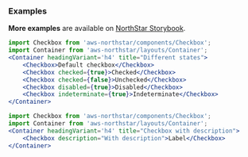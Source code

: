 ### Examples

**More examples** are available on <a href="https://storybook.northstar.aws-prototyping.cloud/?path=/story/checkbox" target="_blank">NorthStar Storybook</a>.

```jsx
import Checkbox from 'aws-northstar/components/Checkbox';
import Container from 'aws-northstar/layouts/Container';
<Container headingVariant='h4' title="Different states">
    <Checkbox>Default checkbox</Checkbox>
    <Checkbox checked={true}>Checked</Checkbox>
    <Checkbox checked={false}>Unchecked</Checkbox>
    <Checkbox disabled={true}>Disabled</Checkbox>
    <Checkbox indeterminate={true}>Indeterminate</Checkbox>
</Container>
```

```jsx
import Checkbox from 'aws-northstar/components/Checkbox';
import Container from 'aws-northstar/layouts/Container';
<Container headingVariant='h4' title="Checkbox with description">
    <Checkbox description="With description">Label</Checkbox>
</Container>
```
